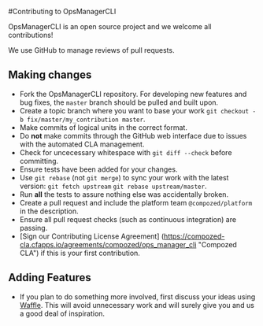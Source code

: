 #Contributing to OpsManagerCLI

OpsManagerCLI is an open source project and we welcome all contributions! 

We use GitHub to manage reviews of pull requests.

## Making changes
- Fork the OpsManagerCLI repository. For developing new features and bug fixes, the `master` branch should be pulled and built upon.
- Create a topic branch where you want to base your work `git checkout -b fix/master/my_contribution master`.
- Make commits of logical units in the correct format.
- Do **not** make commits through the GitHub web interface due to issues with the automated CLA management.
- Check for uncecessary whitespace with `git diff --check` before committing.
- Ensure tests have been added for your changes.
- Use `git rebase` (not `git merge`) to sync your work with the latest version: `git fetch upstream` `git rebase upstream/master`.
- Run **all** the tests to assure nothing else was accidentally broken.
- Create a pull request and include the platform team `@compozed/platform` in the description.
- Ensure all pull request checks (such as continuous integration) are passing.
- [Sign our Contributing License Agreement] (https://compozed-cla.cfapps.io/agreements/compozed/ops_manager_cli "Compozed CLA") if this is your first contribution.


## Adding Features
- If you plan to do something more involved, first discuss your ideas using [Waffle](https://waffle.io/compozed/ops_manager_cli). This will avoid unnecessary work and will surely give you and us a good deal of inspiration.
